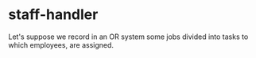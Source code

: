 # staff-handler

Let's suppose we record in an OR system some jobs divided into tasks to which employees, are assigned.
